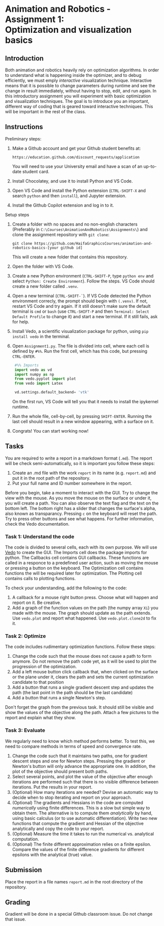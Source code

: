 # Animation and Robotics - Assignment 1: <br> Optimization and visualization basics

## Introduction
Both animation and robotics heavily rely on optimization algorithms. In order to understand what is happening inside the optimizer, and to debug efficiently, we must emply *interactive* visualization technique. Interactive means that it is possible to change parameters during runtime and see the change in result immediately, without having to stop, edit, and run again.
In this introductory assignment you will experiment with basic optimization and visualization techniques. The goal is to introduce you an important, different way of coding that is geared toward interactive techniques. This will be important in the rest of the class.

## Instructions
Preliminary steps:
1. Make a Github account and get your Github student benefits at:
   
   `https://education.github.com/discount_requests/application`

   You will need to use your University email and have a scan of an up-to-date student card.
2. Install Chocolatey, and use it to install Python and VS Code.
3. Open VS Code and install the Python extension (`CTRL-SHIFT-X` and search `python` and then `install`), and Jupyter extension.
4. Install the Github Copilot extension and log in to it.

Setup steps
1. Create a folder with no spaces and no non-english characters (Preferably in `C:\Courses\AnimationAndRobotics\Assignments\`) and clone the assignment repository with `git clone`:

    `git clone https://github.com/HaifaGraphicsCourses/animation-and-robotics-basics-[your github id]`
    
    This will create a new folder that contains this repository.
2. Open the folder with VS Code.
3. Create a new Python environment (`CTRL-SHIFT-P`, type `python env` and select `Python: Create Environment`). Follow the steps. VS Code should create a new folder called `.venv`.
4. Open a new terminal (`` CTRL-SHIFT-` ``). If VS Code detected the Python environment correcly, the prompt should begin with `(.venv)`. If not, restart VS Code and try again. If it still doesn't make sure the default terminal is `cmd` or `bash` (use `CTRL-SHIFT-P` and then `Terminal: Select Default Profile` to change it) and start a new terminal. If it still fails, ask for help.
5. Install Vedo, a scientific visualization package for python, using `pip install vedo` in the terminal.
6. Open `Assignment1.py`. The file is divided into cell, where each cell is defined by `#%%`. Run the first cell, which has this code, but pressing `CTRL-ENTER`.
   ```python
    #%% Imports
    import vedo as vd
    import numpy as np
    from vedo.pyplot import plot
    from vedo import Latex

    vd.settings.default_backend= 'vtk'
    ```
    On the first run, VS Code will tell you that it needs to install the ipykernel runtime.
7.  Run the whole file, cell-by-cell, by pressing `SHIFT-ENTER`. Running the last cell should result in a new window appearing, with a surface on it.
8.  Congrats! You can start working now!
## Tasks
You are required to write a report in a markdown format (`.md`). The report will be check semi-automatically, so it is important you follow these steps:
1. Create an .md file with the work `report` in its name (e.g. `report.md`) and put it in the root path of the repository.
2. Put your full name and ID number somewhere in the report.

Before you begin, take a moment to interact with the GUI. Try to change the view with the mouse. As you move the mouse on the surface or under it, you will create a path. You can also observe the text flag and the text on the bottom left. The bottom right has a slider that changes the surface's alpha, also known as transparancy. Pressing `c` on the keyboard will reset the path. Try to press other buttons and see what happens. For further information, check the Vedo documentation.
### Task 1: Understand the code
The code is divided to several cells, each with its own purpose. We will use [Vedo](https://vedo.embl.es/) to create the GUI. The Imports cell does the package imports for python. The Callbacks cell contains GUI callbacks. These functions are called in a responce to a predefined user action, such as moving the mouse or pressing a button on the keyboard. The Optimization cell contains functions the will be required later for optimization. The Plotting cell contains calls to plotting functions.

To check your understanding, add the following to the code:
1. A callback for a mouse right button press. Choose what will happen and report on it. Be creative.
2. Add a graph of the function values on the path (the numpy array `Xi`) you made with the mouse. The graph should update as the path extends. Use `vedo.plot` and report what happened. Use `vedo.plot.clone2d` to fix it.

### Task 2: Optimize
The code includes rudimentary optimization functions. Follow these steps:
1. Change the code such that the mouse does not cause a path to form anymore. Do not remove the path code yet, as it will be used to plot the progression of the optimization.
2. Add a left mouse button click callback that, when clicked on the surface or the plane under it, clears the path and sets the current optimization candidate to that position
3. Add a button that runs a single gradient descent step and updates the path (the last point in the path should be the last candidate)
4. Add a button that runs a single Newton's step.

Don't forget the graph from the previous task. It should still be visible and show the values of the objective along the path. 
Attach a few pictures to the report and explain what they show.

### Task 3: Evaluate
We regularly need to know which method performs better. To test this, we need to compare methods in terms of speed and convergence rate.
1. Change the code such that it maintains two paths, one for gradient descent steps and one for Newton steps. Pressing the gradient or Newton's button will only advance the appropriate one. In addition, the plot of the objective should present both paths.
2. Select several points, and plot the value of the objective after enough iterations are performed such that there is no visible difference between iterations. Put the results in your report.
3. (Optional) How many iterations are needed? Devise an automatic way to decide when to stop iterating and report on your approach.
4. (Optional) The gradients and Hessians in the code are computed *numerically* using finite differences. This is a slow but simple way to obtain them. The alternative is to compute them *analytically* by hand, using basic calculus (or to use automatic differentiation). Write two new functions that compute the gradient and Hessian of the objective analytically and copy the code to your report.
5. (Optional) Measure the time it takes to run the numerical vs. analytical computation.
6. (Optional) The finite different approximation relies on a finite epsilon. Compare the values of the finite difference gradients for different epsilons with the analytical (true) value. 

## Submission
Place the report in a file names `report.md` in the root directory of the repository.

## Grading
Gradient will be done in a special Github classroom issue. Do not change that issue.

